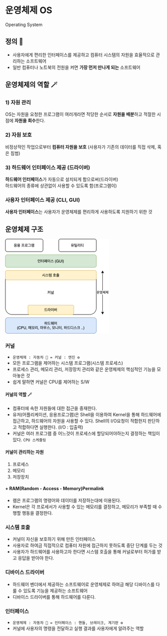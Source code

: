 # 운영체제 OS
Operating System

## 정의 📝
- 사용자에게 편리한 인터페이스를 제공하고 컴퓨터 시스템의 자원을 효율적으로 관리하는 소프트웨어
- 일반 컴퓨터나 노트북의 전원을 켜면 **가장 먼저 만나게 되는** 소프트웨어

## 운영체제의 역할 🪄

### 1) 자원 관리
OS는 자원을 요청한 프로그램이 여러개라면 적당한 순서로 **자원을 배분**하고 적절한 시점에 **자원을 회수**한다.

### 2) 자원 보호
비정상적인 작업으로부터 **컴퓨터 자원을 보호** (사용자가 기존의 데이터를 직접 삭제, 혹은 침범)

### 3) 하드웨어 인터페이스 제공 (드라이버)
**하드웨어 인터페이스**가 자동으로 설치되게 함으로써(드라이버)\
하드웨어의 종류에 상관없이 사용할 수 있도록 함(프로그램이)

### 사용자 인터페이스 제공 (CLI, GUI)
**사용자 인터페이스**는 사용자가 운영체제를 편리하게 사용하도록 지원하기 위한 것

## 운영체제 구조
![img1-1.png](img1-1.png)
### 커널
- `운영체제 : 자동차 🚗 = 커널 : 엔진 ⚙️`
- 모든 프로그램을 제어하는 시스템 프로그램(시스템 프로세스)
- 프로세스 관리, 메모리 관리, 저장장치 관리와 같은 운영체제의 핵심적인 기능을 모아놓은 것
- 쉽게 말하면 커널은 CPU를 제어하는 S/W
#### 커널의 역할 🪄
- 컴퓨터에 속한 자원들에 대한 접근을 중재한다.
- 유저(어플리케이션, 응용프로그램)은 Shell을 이용하여 Kernel을 통해 하드웨어에 접근하고, 하드웨어의 자원을 사용할 수 있다.
Shell의 I/O요청이 적합한지 판단하고 적합하다면 실행한다. (I/O : 입출력)
- 커널은 여러 프로그램 중 어느것이 프로세스에 할당되어야하는지 결정하는 책임이 있다. `CPU 스케쥴링`

#### 커널이 관리하는 자원
1. 프로세스
2. 메모리
3. 저장장치

#### + RAM(Random - Access - Memory)Permalink
- 램은 프로그램의 명령어와 데이터를 저장하는대에 이용된다.
- Kernel은 각 프로세서가 사용할 수 있는 메모리를 결정하고, 메모리가 부족할 때 수행할 행동을 결정한다.


### 시스템 호출
- 커널이 자신을 보호하기 위해 만든 인터페이스
- 사용자로 하여금 직접적으로 컴퓨터 자원에 접근하지 못하도록 중단 단계를 두는 것
- 사용자가 하드웨어를 사용하고자 한다면 시스템 호출을 통해 커널로부터 허가를 받고 응답을 받아야 한다.

### 디바이스 드라이버
- 하드웨어 벤더에서 제공하는 소프트웨어로 운영체제로 하여금 해당 디바이스를 다룰 수 있도록 기능을 제공하는 소프트웨어
- 디바이스 드라이버를 통해 하드웨어를 다룬다.

### 인터페이스
- `운영체제 : 자동차 🚗 = 인터페이스 : 핸들, 브레이크, 계기판 ⚙️`
- 커널에 사용자의 명령을 전달하고 실행 결과를 사용자에게 알려주는 역할




